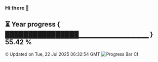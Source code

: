 ### Hi there 👋
⏳ Year progress { ████████████████▁▁▁▁▁▁▁▁▁▁▁▁▁▁ } 55.42 %
---
⏰ Updated on Tue, 22 Jul 2025 06:32:54 GMT
![Progress Bar CI](https://github.com/liununu/liununu/workflows/Progress%20Bar%20CI/badge.svg)
